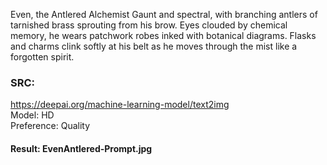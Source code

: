 Even, the Antlered Alchemist
Gaunt and spectral, with branching antlers of tarnished brass sprouting from his brow.
Eyes clouded by chemical memory, he wears patchwork robes inked with botanical diagrams.
Flasks and charms clink softly at his belt as he moves through the mist like a forgotten spirit.



### SRC:
https://deepai.org/machine-learning-model/text2img
<br>Model: HD
<br>Preference: Quality

#### Result: EvenAntlered-Prompt.jpg
